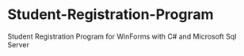 # Student-Registration-Program
Student Registration Program for WinForms with C# and Microsoft Sql Server
